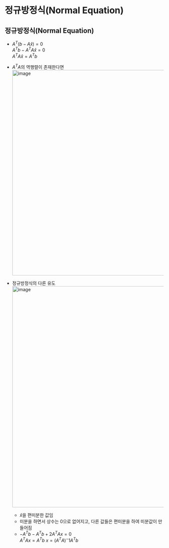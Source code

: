 # 정규방정식(Normal Equation)

## 정규방정식(Normal Equation)

- $A^T(b - A\hat x) = 0$ <br/>
  $A^Tb - A^TA\hat x = 0$ <br/>
  $A^TA\hat x = A^Tb$
- $A^TA$의 역행렬이 존재한다면 <br/>
  <img width="650" alt="image" src="https://github.com/y100861/Linear_Algebra/assets/107607076/17fbd351-1be8-4fec-95e7-2724995b7f84"> <br/>
 
- 정규방정식의 다른 유도 <br/>
  <img width="700" alt="image" src="https://github.com/y100861/Linear_Algebra/assets/107607076/f6f07b12-c880-4a16-bab2-068bebe55dc6"> <br/>
  - $\hat x$을 편미분한 값임
  - 미분을 하면서 상수는 0으로 없어지고, 다른 값들은 편미분을 하여 미분값이 만들어짐
  - $-A^Tb - A^Tb + 2A^TAx = 0$ <br/>
    $A^TAx = A^Tb$
    $x = (A^TA)^-1A^Tb$
